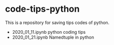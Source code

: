 # code-tips-python
This is a repository for saving tips codes of python.

- 2020_01_11.ipynb python coding tips  
- 2020_01_21.ipynb Namedtuple in python  
